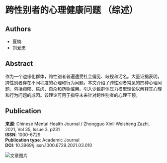 # 跨性别者的心理健康问题 （综述）

## Authors
- 夏楠
- 刘爱忠

## Abstract
作为一个边缘化群体，跨性别者普遍遭受社会偏见、歧视和污名。大量证据表明，跨性别者存在不同程度的心理和行为问题。本文介绍了跨性别者常见的四种心理问题，包括抑郁、焦虑、自杀和药物滥用。引入少数群体压力模型理论以解释其心理和行为问题的成因。该理论可用于指导未来针对跨性别者的心理干预。

## Publication
**来源**: Chinese Mental Health Journal / Zhongguo Xinli Weisheng Zazhi, 2021, Vol 35, Issue 3, p231  
**ISSN**: 1000-6729  
**Publication type**: Academic Journal  
**DOI**: 10.3969/j.issn.1000.6729.2021.03.010

![文章图片](/static/article.png)